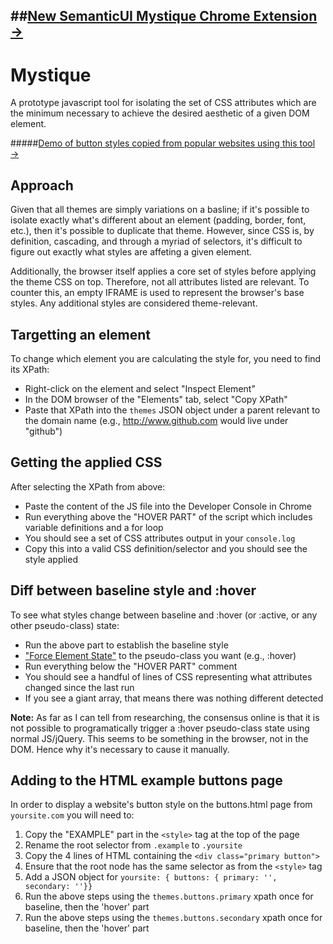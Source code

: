 ##[New SemanticUI Mystique Chrome Extension &rarr;](https://github.com/conroywhitney/mystique-chrome)
-------

# Mystique
A prototype javascript tool for isolating the set of CSS attributes which are the minimum necessary to achieve the desired aesthetic of a given DOM element.

#####[Demo of button styles copied from popular websites using this tool &rarr;](http://www.conroywhitney.com/projects/mystique/buttons.html)

## Approach
Given that all themes are simply variations on a basline; if it's possible to isolate exactly what's different about an element (padding, border, font, etc.), then it's possible to duplicate that theme. However, since CSS is, by definition, cascading, and through a myriad of selectors, it's difficult to figure out exactly what styles are affeting a given element. 

Additionally, the browser itself applies a core set of styles before applying the theme CSS on top. Therefore, not all attributes listed are relevant. To counter this, an empty IFRAME is used to represent the browser's base styles. Any additional styles are considered theme-relevant.

## Targetting an element
To change which element you are calculating the style for, you need to find its XPath:
 * Right-click on the element and select "Inspect Element"
 * In the DOM browser of the "Elements" tab, select "Copy XPath"
 * Paste that XPath into the `themes` JSON object under a parent relevant to the domain name (e.g., http://www.github.com would live under "github")

## Getting the applied CSS
After selecting the XPath from above: 
 * Paste the content of the JS file into the Developer Console in Chrome
 * Run everything above the "HOVER PART" of the script which includes variable definitions and a for loop
 * You should see a set of CSS attributes output in your `console.log`
 * Copy this into a valid CSS definition/selector and you should see the style applied

## Diff between baseline style and :hover
To see what styles change between baseline and :hover (or :active, or any other pseudo-class) state:
 * Run the above part to establish the baseline style
 * ["Force Element State"](https://stackoverflow.com/questions/4515124/see-hover-state-in-chrome-developer-tools) to the pseudo-class you want (e.g., :hover)
 * Run everything below the "HOVER PART" comment
 * You should see a handful of lines of CSS representing what attributes changed since the last run
 * If you see a giant array, that means there was nothing different detected

**Note:** As far as I can tell from researching, the consensus online is that it is not possible to programatically trigger a :hover pseudo-class state using normal JS/jQuery. This seems to be something in the browser, not in the DOM. Hence why it's necessary to cause it manually.

## Adding to the HTML example buttons page
In order to display a website's button style on the buttons.html page from `yoursite.com` you will need to:
 1. Copy the "EXAMPLE" part in the `<style>` tag at the top of the page
 2. Rename the root selector from `.example` to `.yoursite`
 3. Copy the 4 lines of HTML containing the `<div class="primary button">`
 4. Ensure that the root node has the same selector as from the `<style>` tag
 5. Add a JSON object for `yoursite: { buttons: { primary: '', secondary: ''}}`
 5. Run the above steps using the `themes.buttons.primary` xpath once for baseline, then the 'hover' part
 6. Run the above steps using the `themes.buttons.secondary` xpath once for baseline, then the 'hover' part


